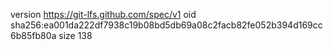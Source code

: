 version https://git-lfs.github.com/spec/v1
oid sha256:ea001da222df7938c19b08bd5db69a08c2facb82fe052b394d169cc6b85fb80a
size 138
